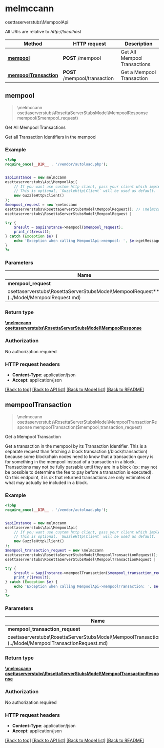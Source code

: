 # melmccannosettaserverstubs\MempoolApi

All URIs are relative to *http://localhost*

Method | HTTP request | Description
------------- | ------------- | -------------
[**mempool**](MempoolApi.md#mempool) | **POST** /mempool | Get All Mempool Transactions
[**mempoolTransaction**](MempoolApi.md#mempoolTransaction) | **POST** /mempool/transaction | Get a Mempool Transaction



## mempool

> \melmccannosettaserverstubs\RosettaServerStubsModel\MempoolResponse mempool($mempool_request)

Get All Mempool Transactions

Get all Transaction Identifiers in the mempool

### Example

```php
<?php
require_once(__DIR__ . '/vendor/autoload.php');


$apiInstance = new melmccannosettaserverstubs\Api\MempoolApi(
    // If you want use custom http client, pass your client which implements `GuzzleHttp\ClientInterface`.
    // This is optional, `GuzzleHttp\Client` will be used as default.
    new GuzzleHttp\Client()
);
$mempool_request = new \melmccannosettaserverstubs\RosettaServerStubsModel\MempoolRequest(); // \melmccannosettaserverstubs\RosettaServerStubsModel\MempoolRequest | 

try {
    $result = $apiInstance->mempool($mempool_request);
    print_r($result);
} catch (Exception $e) {
    echo 'Exception when calling MempoolApi->mempool: ', $e->getMessage(), PHP_EOL;
}
?>
```

### Parameters


Name | Type | Description  | Notes
------------- | ------------- | ------------- | -------------
 **mempool_request** | [**\melmccannosettaserverstubs\RosettaServerStubsModel\MempoolRequest**](../Model/MempoolRequest.md)|  |

### Return type

[**\melmccannosettaserverstubs\RosettaServerStubsModel\MempoolResponse**](../Model/MempoolResponse.md)

### Authorization

No authorization required

### HTTP request headers

- **Content-Type**: application/json
- **Accept**: application/json

[[Back to top]](#) [[Back to API list]](../../README.md#documentation-for-api-endpoints)
[[Back to Model list]](../../README.md#documentation-for-models)
[[Back to README]](../../README.md)


## mempoolTransaction

> \melmccannosettaserverstubs\RosettaServerStubsModel\MempoolTransactionResponse mempoolTransaction($mempool_transaction_request)

Get a Mempool Transaction

Get a transaction in the mempool by its Transaction Identifier. This is a separate request than fetching a block transaction (/block/transaction) because some blockchain nodes need to know that a transaction query is for something in the mempool instead of a transaction in a block.  Transactions may not be fully parsable until they are in a block (ex: may not be possible to determine the fee to pay before a transaction is executed). On this endpoint, it is ok that returned transactions are only estimates of what may actually be included in a block.

### Example

```php
<?php
require_once(__DIR__ . '/vendor/autoload.php');


$apiInstance = new melmccannosettaserverstubs\Api\MempoolApi(
    // If you want use custom http client, pass your client which implements `GuzzleHttp\ClientInterface`.
    // This is optional, `GuzzleHttp\Client` will be used as default.
    new GuzzleHttp\Client()
);
$mempool_transaction_request = new \melmccannosettaserverstubs\RosettaServerStubsModel\MempoolTransactionRequest(); // \melmccannosettaserverstubs\RosettaServerStubsModel\MempoolTransactionRequest | 

try {
    $result = $apiInstance->mempoolTransaction($mempool_transaction_request);
    print_r($result);
} catch (Exception $e) {
    echo 'Exception when calling MempoolApi->mempoolTransaction: ', $e->getMessage(), PHP_EOL;
}
?>
```

### Parameters


Name | Type | Description  | Notes
------------- | ------------- | ------------- | -------------
 **mempool_transaction_request** | [**\melmccannosettaserverstubs\RosettaServerStubsModel\MempoolTransactionRequest**](../Model/MempoolTransactionRequest.md)|  |

### Return type

[**\melmccannosettaserverstubs\RosettaServerStubsModel\MempoolTransactionResponse**](../Model/MempoolTransactionResponse.md)

### Authorization

No authorization required

### HTTP request headers

- **Content-Type**: application/json
- **Accept**: application/json

[[Back to top]](#) [[Back to API list]](../../README.md#documentation-for-api-endpoints)
[[Back to Model list]](../../README.md#documentation-for-models)
[[Back to README]](../../README.md)

